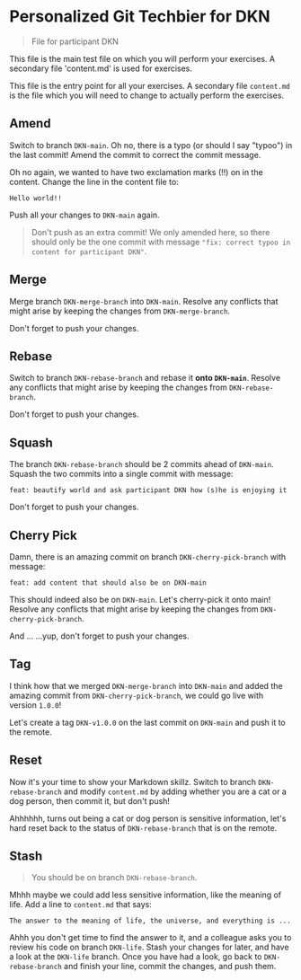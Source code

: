 # Personalized Git Techbier for DKN

> File for participant DKN

This file is the main test file on which you will perform your exercises. A
secondary file 'content.md' is used for  exercises.

This file is the entry point for all your exercises. A secondary file
`content.md` is the file which you will need to change to actually perform the
exercises.

## Amend

Switch to branch `DKN-main`. Oh no, there is a typo (or should I say "typoo") in
the last commit! Amend the commit to correct the commit message.

Oh no again, we wanted to have two exclamation marks (!!) on in the content.
Change the line in the content file to:

```
Hello world!!
```

Push all your changes to `DKN-main` again.

> Don't push as an extra commit! We only amended here, so there should only be
> the one commit with message
> `"fix: correct typoo in content for participant DKN"`.

## Merge

Merge branch `DKN-merge-branch` into `DKN-main`. Resolve any conflicts that might arise
by keeping the changes from `DKN-merge-branch`.

Don't forget to push your changes.

## Rebase

Switch to branch `DKN-rebase-branch` and rebase it **onto `DKN-main`**. Resolve any
conflicts that might arise by keeping the changes from `DKN-rebase-branch`.

Don't forget to push your changes.

## Squash

The branch `DKN-rebase-branch` should be 2 commits ahead of `DKN-main`. Squash the two
commits into a single commit with message:

```
feat: beautify world and ask participant DKN how (s)he is enjoying it
```

Don't forget to push your changes.

## Cherry Pick

Damn, there is an amazing commit on branch `DKN-cherry-pick-branch` with message:

```
feat: add content that should also be on DKN-main
```

This should indeed also be on `DKN-main`. Let's cherry-pick it onto main! Resolve
any conflicts that might arise by keeping the changes from `DKN-cherry-pick-branch`.

And ...
...yup, don't forget to push your changes.

## Tag

I think how that we merged `DKN-merge-branch` into `DKN-main` and added the amazing
commit from `DKN-cherry-pick-branch`, we could go live with version `1.0.0`!

Let's create a tag `DKN-v1.0.0` on the last commit on `DKN-main` and push it to the
remote.

## Reset

Now it's your time to show your Markdown skillz. Switch to branch `DKN-rebase-branch`
and modify `content.md` by adding whether you are a cat or a dog person, then
commit it, but don't push!

Ahhhhhh, turns out being a cat or dog person is sensitive information, let's
hard reset back to the status of `DKN-rebase-branch` that is on the remote.

## Stash

> You should be on branch `DKN-rebase-branch`.

Mhhh maybe we could add less sensitive information, like the meaning of life.
Add a line to `content.md` that says:

```
The answer to the meaning of life, the universe, and everything is ...
```

Ahhh you don't get time to find the answer to it, and a colleague asks you to
review his code on branch `DKN-life`. Stash your changes for later, and have a
look at the `DKN-life` branch. Once you have had a look, go back to
`DKN-rebase-branch` and finish your line, commit the changes, and push them.
